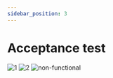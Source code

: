 ```yaml
---
sidebar_position: 3
---
```

# Acceptance test

![1](https://github.com/Capstone-Projects-2023-Fall/project-studysync/assets/112578002/549c9fd2-3b0c-43c5-86a4-9d20ba8fd90e)
![2](https://github.com/Capstone-Projects-2023-Fall/project-studysync/assets/112578002/ddbf0e50-d1fa-416b-baab-0f4e48f73a65)
![non-functional](https://github.com/Capstone-Projects-2023-Fall/project-studysync/assets/112578002/fa9d8cee-c7a3-4abe-b434-964362ac4bd3)
